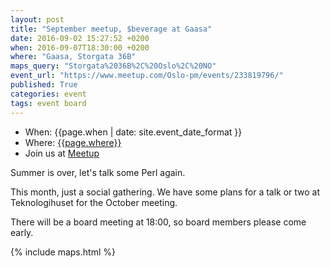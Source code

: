 ```yaml
---
layout: post
title: "September meetup, $beverage at Gaasa"
date: 2016-09-02 15:27:52 +0200
when: 2016-09-07T18:30:00 +0200
where: "Gaasa, Storgata 36B"
maps_query: "Storgata%2036B%2C%20Oslo%2C%20NO"
event_url: "https://www.meetup.com/Oslo-pm/events/233819796/"
published: True
categories: event
tags: event board
---
```


* When: {{page.when | date: site.event_date_format }}
* Where: [{{page.where}}]({{site.maps_url}}{{page.maps_query}})
* Join us at [Meetup]({{page.event_url}})

Summer is over, let&#39;s talk some Perl again.

This month, just a social gathering. We have some plans for a talk or two at Teknologihuset for the October meeting.

There will be a board meeting at 18:00, so board members please come early.

{% include maps.html %}